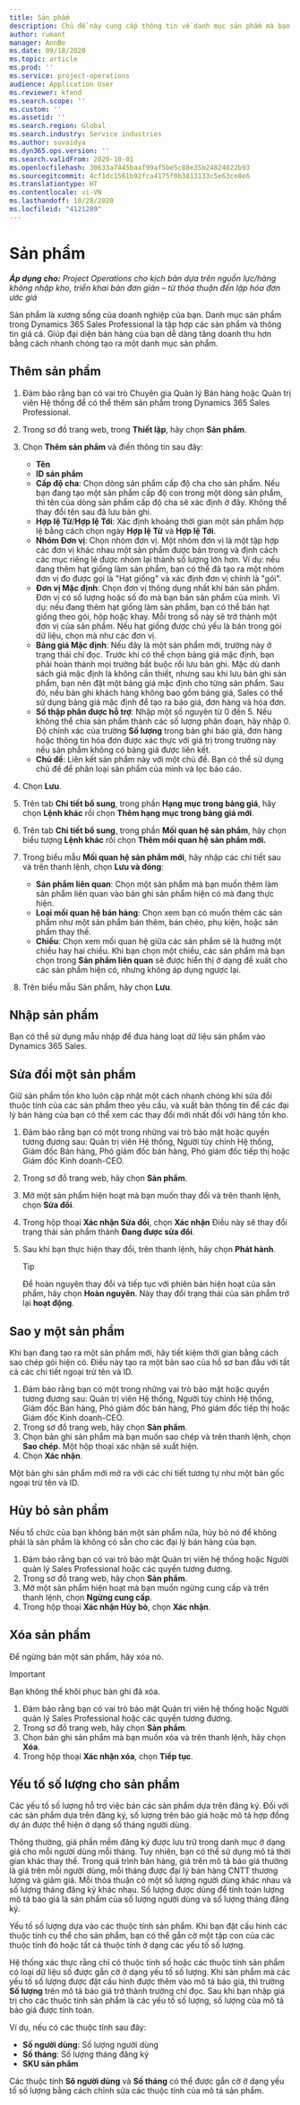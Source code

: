 ```yaml
---
title: Sản phẩm
description: Chủ đề này cung cấp thông tin về danh mục sản phẩm mà bạn có thể sử dụng để cung cấp thông tin cho khách hàng về các sản phẩm và giá mà tổ chức của bạn cung cấp.
author: rumant
manager: AnnBe
ms.date: 09/18/2020
ms.topic: article
ms.prod: ''
ms.service: project-operations
audience: Application User
ms.reviewer: kfend
ms.search.scope: ''
ms.custom: ''
ms.assetid: ''
ms.search.region: Global
ms.search.industry: Service industries
ms.author: suvaidya
ms.dyn365.ops.version: ''
ms.search.validFrom: 2020-10-01
ms.openlocfilehash: 30633a7445baaf99af5be5c88e35b24824022b93
ms.sourcegitcommit: 4cf1dc1561b92fca4175f0b3813133c5e63ce8e6
ms.translationtype: HT
ms.contentlocale: vi-VN
ms.lasthandoff: 10/28/2020
ms.locfileid: "4121289"
---
```

# <a name="products"></a>Sản phẩm

_**Áp dụng cho:** Project Operations cho kịch bản dựa trên nguồn lực/hàng không nhập kho, triển khai bản đơn giản – từ thỏa thuận đến lập hóa đơn ước giá_

Sản phẩm là xương sống của doanh nghiệp của bạn. Danh mục sản phẩm trong Dynamics 365 Sales Professional là tập hợp các sản phẩm và thông tin giá cả. Giúp đại diện bán hàng của bạn dễ dàng tăng doanh thu hơn bằng cách nhanh chóng tạo ra một danh mục sản phẩm.

## <a name="add-a-product"></a>Thêm sản phẩm

1.  Đảm bảo rằng bạn có vai trò Chuyên gia Quản lý Bán hàng hoặc Quản trị viên Hệ thống để có thể thêm sản phẩm trong Dynamics 365 Sales Professional.
2.  Trong sơ đồ trang web, trong **Thiết lập**, hãy chọn **Sản phẩm**.
3.  Chọn **Thêm sản phẩm** và điền thông tin sau đây:

    -  **Tên**
    -  **ID sản phẩm**
    -  **Cấp độ cha**: Chọn dòng sản phẩm cấp độ cha cho sản phẩm. Nếu bạn đang tạo một sản phẩm cấp độ con trong một dòng sản phẩm, thì tên của dòng sản phẩm cấp độ cha sẽ xác định ở đây. Không thể thay đổi tên sau đã lưu bản ghi.
    -  **Hợp lệ Từ**/**Hợp lệ Tới**: Xác định khoảng thời gian một sản phẩm hợp lệ bằng cách chọn ngày **Hợp lệ Từ** và **Hợp lệ Tới**.
    -  **Nhóm Đơn vị**: Chọn nhóm đơn vị. Một nhóm đơn vị là một tập hợp các đơn vị khác nhau một sản phẩm được bán trong và định cách các mục riêng lẻ được nhóm lại thành số lượng lớn hơn. Ví dụ: nếu đang thêm hạt giống làm sản phẩm, bạn có thể đã tạo ra một nhóm đơn vị đo được gọi là "Hạt giống" và xác định đơn vị chính là "gói".
    -  **Đơn vị Mặc định**: Chọn đơn vị thông dụng nhất khi bán sản phẩm. Đơn vị có số lượng hoặc số đo mà bạn bán sản phẩm của mình. Ví dụ: nếu đang thêm hạt giống làm sản phẩm, bạn có thể bán hạt giống theo gói, hộp hoặc khay. Mỗi trong số này sẽ trở thành một đơn vị của sản phẩm. Nếu hạt giống được chủ yếu là bán trong gói dữ liệu, chọn mà như các đơn vị.
    -  **Bảng giá Mặc định**: Nếu đây là một sản phẩm mới, trường này ở trạng thái chỉ đọc. Trước khi có thể chọn bảng giá mặc định, bạn phải hoàn thành mọi trường bắt buộc rồi lưu bản ghi. Mặc dù danh sách giá mặc định là không cần thiết, nhưng sau khi lưu bản ghi sản phẩm, bạn nên đặt một bảng giá mặc định cho từng sản phẩm. Sau đó, nếu bản ghi khách hàng không bao gồm bảng giá, Sales có thể sử dụng bảng giá mặc định để tạo ra báo giá, đơn hàng và hóa đơn.
    -  **Số thập phân được hỗ trợ**: Nhập một số nguyên từ 0 đến 5. Nếu không thể chia sản phẩm thành các số lượng phân đoạn, hãy nhập 0. Độ chính xác của trường **Số lượng** trong bản ghi báo giá, đơn hàng hoặc thông tin hóa đơn được xác thực với giá trị trong trường này nếu sản phẩm không có bảng giá được liên kết.
    -  **Chủ đề**: Liên kết sản phẩm này với một chủ đề. Bạn có thể sử dụng chủ đề để phân loại sản phẩm của mình và lọc báo cáo.

4.  Chọn **Lưu**.
5.  Trên tab **Chi tiết bổ sung**, trong phần **Hạng mục trong bảng giá**, hãy chọn **Lệnh khác** rồi chọn **Thêm hạng mục trong bảng giá mới**.
7.  Trên tab **Chi tiết bổ sung**, trong phần **Mối quan hệ sản phẩm**, hãy chọn biểu tượng **Lệnh khác** rồi chọn **Thêm mối quan hệ sản phẩm mới.**
8.  Trong biểu mẫu **Mối quan hệ sản phẩm mới**, hãy nhập các chi tiết sau và trên thanh lệnh, chọn **Lưu và đóng**:

    -   **Sản phẩm liên quan**: Chọn một sản phẩm mà bạn muốn thêm làm sản phẩm liên quan vào bản ghi sản phẩm hiện có mà đang thực hiện.
    -   **Loại mối quan hệ bán hàng**: Chọn xem bạn có muốn thêm các sản phẩm như một sản phẩm bán thêm, bán chéo, phụ kiện, hoặc sản phẩm thay thế.
    -   **Chiều**: Chọn xem mối quan hệ giữa các sản phẩm sẽ là hướng một chiều hay hai chiều. Khi bạn chọn một chiều, các sản phẩm mà bạn chọn trong **Sản phẩm liên quan** sẽ được hiển thị ở dạng đề xuất cho các sản phẩm hiện có, nhưng không áp dụng ngược lại.

9.  Trên biểu mẫu Sản phẩm, hãy chọn **Lưu**.

## <a name="import-products"></a>Nhập sản phẩm

Bạn có thể sử dụng mẫu nhập để đưa hàng loạt dữ liệu sản phẩm vào Dynamics 365 Sales.

## <a name="revise-a-product"></a>Sửa đổi một sản phẩm

Giữ sản phẩm tồn kho luôn cập nhật một cách nhanh chóng khi sửa đổi thuộc tính của các sản phẩm theo yêu cầu, và xuất bản thông tin để các đại lý bán hàng của bạn có thể xem các thay đổi mới nhất đối với hàng tồn kho.

1.  Đảm bảo rằng bạn có một trong những vai trò bảo mật hoặc quyền tương đương sau: Quản trị viên Hệ thống, Người tùy chỉnh Hệ thống, Giám đốc Bán hàng, Phó giám đốc bán hàng, Phó giám đốc tiếp thị hoặc Giám đốc Kinh doanh-CEO.
2.  Trong sơ đồ trang web, hãy chọn **Sản phẩm**.
3.  Mở một sản phẩm hiện hoạt mà bạn muốn thay đổi và trên thanh lệnh, chọn **Sửa đổi**.
4.  Trong hộp thoại **Xác nhận Sửa đổi**, chọn **Xác nhận** Điều này sẽ thay đổi trạng thái sản phẩm thành **Đang được sửa đổi**.
5.  Sau khi bạn thực hiện thay đổi, trên thanh lệnh, hãy chọn **Phát hành**.

    > [!TIP]
    > Để hoàn nguyên thay đổi và tiếp tục với phiên bản hiện hoạt của sản phẩm, hãy chọn **Hoàn nguyên**. Này thay đổi trạng thái của sản phẩm trở lại **hoạt động**.

## <a name="clone-a-product"></a>Sao y một sản phẩm 

Khi bạn đang tạo ra một sản phẩm mới, hãy tiết kiệm thời gian bằng cách sao chép gói hiện có. Điều này tạo ra một bản sao của hồ sơ ban đầu với tất cả các chi tiết ngoại trừ tên và ID.

1.  Đảm bảo rằng bạn có một trong những vai trò bảo mật hoặc quyền tương đương sau: Quản trị viên Hệ thống, Người tùy chỉnh Hệ thống, Giám đốc Bán hàng, Phó giám đốc bán hàng, Phó giám đốc tiếp thị hoặc Giám đốc Kinh doanh-CEO.
2.  Trong sơ đồ trang web, hãy chọn **Sản phẩm**.
3.  Chọn bản ghi sản phẩm mà bạn muốn sao chép và trên thanh lệnh, chọn **Sao chép**. Một hộp thoại xác nhận sẽ xuất hiện.
4.  Chọn **Xác nhận**.

Một bản ghi sản phẩm mới mở ra với các chi tiết tương tự như một bản gốc ngoại trừ tên và ID.

## <a name="retire-a-product"></a>Hủy bỏ sản phẩm 

Nếu tổ chức của bạn không bán một sản phẩm nữa, hủy bỏ nó để không phải là sản phẩm là không có sẵn cho các đại lý bán hàng của bạn.

1.  Đảm bảo rằng bạn có vai trò bảo mật Quản trị viên hệ thống hoặc Người quản lý Sales Professional hoặc các quyền tương đương.
2.  Trong sơ đồ trang web, hãy chọn **Sản phẩm**.
3.  Mở một sản phẩm hiện hoạt mà bạn muốn ngừng cung cấp và trên thanh lệnh, chọn **Ngừng cung cấp**.
4.  Trong hộp thoại **Xác nhận Hủy bỏ**, chọn **Xác nhận**.


## <a name="delete-a-product"></a>Xóa sản phẩm

Để ngừng bán một sản phẩm, hãy xóa nó.

> [!IMPORTANT]
> Bạn không thể khôi phục bản ghi đã xóa.

1.  Đảm bảo rằng bạn có vai trò bảo mật Quản trị viên hệ thống hoặc Người quản lý Sales Professional hoặc các quyền tương đương.
2.  Trong sơ đồ trang web, hãy chọn **Sản phẩm**.
3.  Chọn bản ghi sản phẩm mà bạn muốn xóa và trên thanh lệnh, hãy chọn **Xóa**.
4.  Trong hộp thoại **Xác nhận xóa**, chọn **Tiếp tục**.
 
 ## <a name="quantity-factors-for-products"></a>Yếu tố số lượng cho sản phẩm

Các yếu tố số lượng hỗ trợ việc bán các sản phẩm dựa trên đăng ký. Đối với các sản phẩm dựa trên đăng ký, số lượng trên báo giá hoặc mô tả hợp đồng dự án được thể hiện ở dạng số tháng người dùng.

Thông thường, giá phần mềm đăng ký được lưu trữ trong danh mục ở dạng giá cho mỗi người dùng mỗi tháng. Tuy nhiên, bạn có thể sử dụng mô tả thời gian khác thay thế. Trong quá trình bán hàng, giá trên mô tả báo giá thường là giá trên mỗi người dùng, mỗi tháng được đại lý bán hàng CNTT thương lượng và giảm giá. Mỗi thỏa thuận có một số lượng người dùng khác nhau và số lượng tháng đăng ký khác nhau. Số lượng được dùng để tính toán lượng mô tả báo giá là sản phẩm của số lượng người dùng và số lượng tháng đăng ký.

Yếu tố số lượng dựa vào các thuộc tính sản phẩm. Khi bạn đặt cấu hình các thuộc tính cụ thể cho sản phẩm, bạn có thể gắn cờ một tập con của các thuộc tính đó hoặc tất cả thuộc tính ở dạng các yếu tố số lượng.

Hệ thống xác thực rằng chỉ có thuộc tính số hoặc các thuộc tính sản phẩm có loại dữ liệu số được gắn cờ ở dạng yếu tố số lượng. Khi sản phẩm mà các yếu tố số lượng được đặt cấu hình được thêm vào mô tả báo giá, thì trường **Số lượng** trên mô tả báo giá trở thành trường chỉ đọc. Sau khi bạn nhập giá trị cho các thuộc tính sản phẩm là các yếu tố số lượng, số lượng của mô tả báo giá được tính toán.

Ví dụ, nếu có các thuộc tính sau đây: 

- **Số người dùng**: Số lượng người dùng 
- **Số tháng**: Số lượng tháng đăng ký
- **SKU sản phẩm** 

Các thuộc tính **Sô người dùng** và **Số tháng** có thể được gắn cờ ở dạng yếu tố số lượng bằng cách chỉnh sửa các thuộc tính của mô tả sản phẩm. 
